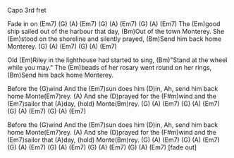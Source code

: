 Capo 3rd fret 
 
Fade in on (Em7) 
(G) (A) (Em7)  (G) (A) (Em7)  (G) (A) (Em7) 
The (Em)good ship sailed out of the harbour that day, 
(Bm)Out of the town Monterey. 
She (Em)stood on the shoreline and silently prayed, 
(Bm)Send him back home Monterey. 
(G) (A) (Em7)  (G) (A) (Em7) 
 
Old (Em)Riley in the lighthouse had started to sing, 
(Bm)"Stand at the wheel while you may." 
The (Em)beads of her rosary went round on her rings, 
(Bm)Send him back home Monterey. 
 
Before the (G)wind 
And the (Em7)sun does him (D)in, 
Ah, send him back home Monte(Em7)rey. (A) 
And she (D)prayed for the (F#m)wind and the (Em7)sailor that (A)day, (hold) 
Monte(Bm)rey. 
(G) (A) (Em7)  (G) (A) (Em7) 
(G) (A) (Em7)  (G) (A) (Em7) 
 
Before the (G)wind 
And the (Em7)sun does him (D)in, 
Ah, send him back home Monte(Em7)rey. (A) 
And she (D)prayed for the (F#m)wind and the (Em7)sailor that (A)day, (hold) 
Monte(Bm)rey. 
(G) (A) (Em7)  (G) (A) (Em7) 
(G) (A) (Em7)  (G) (A) (Em7) 
(G) (A) (Em7)  (G) (A) (Em7) [fade out]

